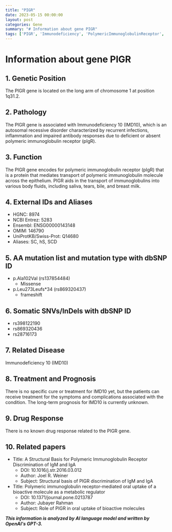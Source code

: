 ```yaml
---
title: "PIGR"
date: 2023-05-15 00:00:00
layout: post
categories: Gene
summary: "# Information about gene PIGR"
tags: ['PIGR', 'Immunodeficiency', 'PolymericImmunoglobulinReceptor', 'MissenseMutation', 'FrameshiftMutation', 'TransportProtein', 'RelatedDisease', 'TreatmentOptions']
---
```


# Information about gene PIGR

## 1. Genetic Position
The PIGR gene is located on the long arm of chromosome 1 at position 1q31.2.

## 2. Pathology
The PIGR gene is associated with Immunodeficiency 10 (IMD10), which is an autosomal recessive disorder characterized by recurrent infections, inflammation and impaired antibody responses due to deficient or absent polymeric immunoglobulin receptor (pIgR). 

## 3. Function
The PIGR gene encodes for polymeric immunoglobulin receptor (pIgR) that is a protein that mediates transport of polymeric immunoglobulin molecule across the epithelium. PIGR aids in the transport of immunoglobulins into various body fluids, including saliva, tears, bile, and breast milk.

## 4. External IDs and Aliases
- HGNC: 8974
- NCBI Entrez: 5283
- Ensembl: ENSG00000143148
- OMIM: 146790
- UniProtKB/Swiss-Prot: Q14680
- Aliases: SC, hS, SCD

## 5. AA mutation list and mutation type with dbSNP ID
- p.Ala102Val (rs137854484) 
  - Missense
- p.Leu273Leufs*34 (rs869320437)
  - frameshift

## 6. Somatic SNVs/InDels with dbSNP ID
- rs398122190
- rs869320436
- rs28716173

## 7. Related Disease
Immunodeficiency 10 (IMD10)

## 8. Treatment and Prognosis
There is no specific cure or treatment for IMD10 yet, but the patients can receive treatment for the symptoms and complications associated with the condition. The long-term prognosis for IMD10 is currently unknown.

## 9. Drug Response
There is no known drug response related to the PIGR gene.

## 10. Related papers
- Title: A Structural Basis for Polymeric Immunoglobulin Receptor Discrimination of IgM and IgA
  - DOI: 10.1016/j.str.2016.03.012
  - Author: Joel R. Weiner
  - Subject: Structural basis of PIGR discrimination of IgM and IgA
- Title: Polymeric immunoglobulin receptor-mediated oral uptake of a bioactive molecule as a metabolic regulator
  - DOI: 10.1371/journal.pone.0213787
  - Author: Jubayer Rahman
  - Subject: Role of PIGR in oral uptake of bioactive molecules

**_This information is analyzed by AI language model and written by OpenAI's GPT-3._**